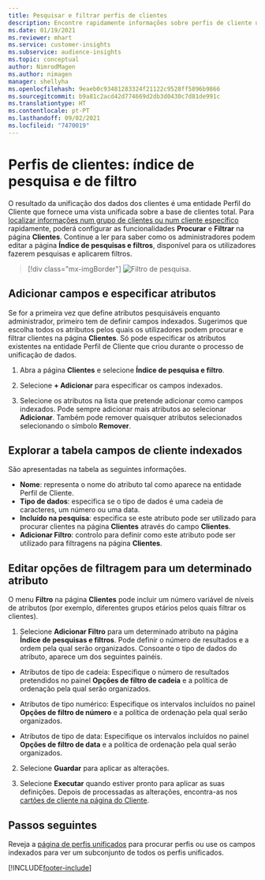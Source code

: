 ```yaml
---
title: Pesquisar e filtrar perfis de clientes
description: Encontre rapidamente informações sobre perfis de cliente unificados e filtre por atributos especificados.
ms.date: 01/19/2021
ms.reviewer: mhart
ms.service: customer-insights
ms.subservice: audience-insights
ms.topic: conceptual
author: NimrodMagen
ms.author: nimagen
manager: shellyha
ms.openlocfilehash: 9eaeb0c93481283324f21122c9528ff5896b9866
ms.sourcegitcommit: b9a81c2acd42d774669d2db3d0430c7d81de991c
ms.translationtype: HT
ms.contentlocale: pt-PT
ms.lasthandoff: 09/02/2021
ms.locfileid: "7470019"
---
```

# <a name="customer-profiles-search--filter-index"></a>Perfis de clientes: índice de pesquisa e de filtro

O resultado da unificação dos dados dos clientes é uma entidade Perfil do Cliente que fornece uma vista unificada sobre a base de clientes total. Para [localizar informações num grupo de clientes ou num cliente específico](customer-profiles.md) rapidamente, poderá configurar as funcionalidades **Procurar** e **Filtrar** na página **Clientes**. Continue a ler para saber como os administradores podem editar a página **Índice de pesquisas e filtros**, disponível para os utilizadores fazerem pesquisas e aplicarem filtros.

> [!div class="mx-imgBorder"]
> ![Filtro de pesquisa.](media/search-filter.png "Filtro de pesquisa")

## <a name="add-fields-and-specify-attributes"></a>Adicionar campos e especificar atributos

Se for a primeira vez que define atributos pesquisáveis enquanto administrador, primeiro tem de definir campos indexados. Sugerimos que escolha todos os atributos pelos quais os utilizadores podem procurar e filtrar clientes na página **Clientes**. Só pode especificar os atributos existentes na entidade Perfil de Cliente que criou durante o processo de unificação de dados.

1. Abra a página **Clientes** e selecione **Índice de pesquisa e filtro**.

2. Selecione **+ Adicionar** para especificar os campos indexados.

3. Selecione os atributos na lista que pretende adicionar como campos indexados. Pode sempre adicionar mais atributos ao selecionar **Adicionar**. Também pode remover quaisquer atributos selecionados selecionando o símbolo **Remover**.

## <a name="explore-the-indexed-customer-fields-table"></a>Explorar a tabela campos de cliente indexados

São apresentadas na tabela as seguintes informações.

- **Nome**: representa o nome do atributo tal como aparece na entidade Perfil de Cliente.
- **Tipo de dados**: especifica se o tipo de dados é uma cadeia de caracteres, um número ou uma data.
- **Incluído na pesquisa**: especifica se este atributo pode ser utilizado para procurar clientes na página **Clientes** através do campo **Clientes**.
- **Adicionar Filtro**: controlo para definir como este atributo pode ser utilizado para filtragens na página **Clientes**.

## <a name="editing-filtering-options-for-a-given-attribute"></a>Editar opções de filtragem para um determinado atributo

O menu **Filtro** na página **Clientes** pode incluir um número variável de níveis de atributos (por exemplo, diferentes grupos etários pelos quais filtrar os clientes).

1. Selecione **Adicionar Filtro** para um determinado atributo na página **Índice de pesquisas e filtros**. Pode definir o número de resultados e a ordem pela qual serão organizados. Consoante o tipo de dados do atributo, aparece um dos seguintes painéis.

- Atributos de tipo de cadeia: Especifique o número de resultados pretendidos no painel **Opções de filtro de cadeia** e a política de ordenação pela qual serão organizados.

- Atributos de tipo numérico: Especifique os intervalos incluídos no painel **Opções de filtro de número** e a política de ordenação pela qual serão organizados.

- Atributos de tipo de data: Especifique os intervalos incluídos no painel **Opções de filtro de data** e a política de ordenação pela qual serão organizados.

2. Selecione **Guardar** para aplicar as alterações.

3. Selecione **Executar** quando estiver pronto para aplicar as suas definições. Depois de processadas as alterações, encontra-as nos [cartões de cliente na página do Cliente](customer-profiles.md). 

## <a name="next-steps"></a>Passos seguintes

Reveja a [página de perfis unificados](customer-profiles.md) para procurar perfis ou use os campos indexados para ver um subconjunto de todos os perfis unificados.


[!INCLUDE[footer-include](../includes/footer-banner.md)]